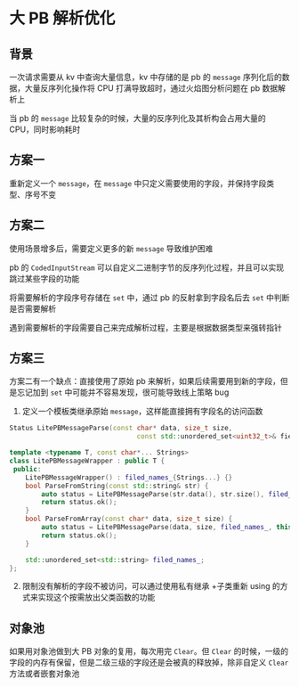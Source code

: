 # 大 PB 解析优化

## 背景

一次请求需要从 kv 中查询大量信息，kv 中存储的是 pb 的 `message` 序列化后的数据，大量反序列化操作将 CPU 打满导致超时，通过火焰图分析问题在 pb 数据解析上

当 pb 的 `message` 比较复杂的时候，大量的反序列化及其析构会占用大量的 CPU，同时影响耗时

## 方案一

重新定义一个 `message`，在 `message` 中只定义需要使用的字段，并保持字段类型、序号不变

## 方案二

使用场景增多后，需要定义更多的新 `message` 导致维护困难

pb 的 `CodedInputStream` 可以自定义二进制字节的反序列化过程，并且可以实现跳过某些字段的功能

将需要解析的字段序号存储在 `set` 中，通过 pb 的反射拿到字段名后去 `set` 中判断是否需要解析

遇到需要解析的字段需要自己来完成解析过程，主要是根据数据类型来强转指针

## 方案三

方案二有一个缺点：直接使用了原始 pb 来解析，如果后续需要用到新的字段，但是忘记加到 `set` 中可能并不容易发现，很可能导致线上策略 bug

1. 定义一个模板类继承原始 `message`，这样能直接拥有字段名的访问函数

```cpp
Status LitePBMessageParse(const char* data, size_t size,
                                const std::unordered_set<uint32_t>& field_number_set, Message* msg);

template <typename T, const char*... Strings>
class LitePBMessageWrapper : public T {
 public:
    LitePBMessageWrapper() : filed_names_{Strings...} {}
    bool ParseFromString(const std::string& str) {
        auto status = LitePBMessageParse(str.data(), str.size(), filed_names_, this);
        return status.ok();
    }
    bool ParseFromArray(const char* data, size_t size) {
        auto status = LitePBMessageParse(data, size, filed_names_, this);
        return status.ok();
    }

    std::unordered_set<std::string> filed_names_;
};
```

2. 限制没有解析的字段不被访问，可以通过使用私有继承 +子类重新 using 的方式来实现这个按需放出父类函数的功能

## 对象池

如果用对象池做到大 PB 对象的复用，每次用完 `Clear`。但 `Clear` 的时候，一级的字段的内存有保留，但是二级三级的字段还是会被真的释放掉，除非自定义 `Clear` 方法或者嵌套对象池